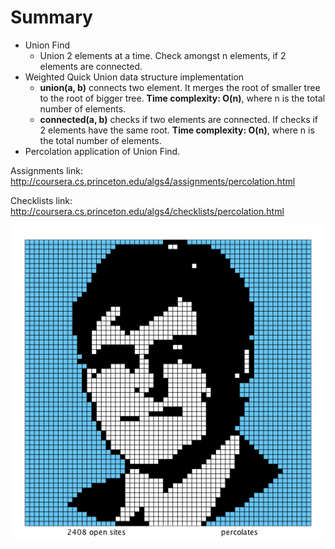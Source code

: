 # Summary
* Union Find
  * Union 2 elements at a time. Check amongst n elements, if 2 elements are connected. 
* Weighted Quick Union data structure implementation
  * **union(a, b)** connects two element. It merges the root of smaller tree to the root of bigger tree. **Time complexity: O(n)**, where n is the total number of elements.
  * **connected(a, b)** checks if two elements are connected. If checks if 2 elements have the same root. **Time complexity: O(n)**, where n is the total number of elements.
* Percolation application of Union Find.


Assignments link:
http://coursera.cs.princeton.edu/algs4/assignments/percolation.html

Checklists link:
http://coursera.cs.princeton.edu/algs4/checklists/percolation.html

![percolation of sedgewick](./coursera_resource/test/sedgewick60.png)
